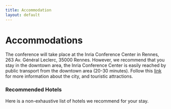 ```yaml
---
title: Accommodation
layout: default
---
```


# Accommodations

The conference will take place at the Inria Conference Center in Rennes, 263 Av. Général Leclerc, 35000 Rennes. However, we recommend that you stay in the downtown area, the Inria Conference Center is easily reached by public transport from the downtown area (20-30 minutes). Follow this [link](https://www.tourisme-rennes.com/en/) for more information about the city, and touristic attractions.

### Recommended Hotels

Here is a non-exhaustive list of hotels we recommend for your stay.


